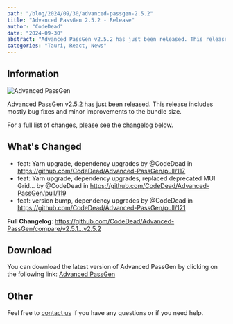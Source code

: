 ```yaml
---
path: "/blog/2024/09/30/advanced-passgen-2.5.2"
title: "Advanced PassGen 2.5.2 - Release"
author: "CodeDead"
date: "2024-09-30"
abstract: "Advanced PassGen v2.5.2 has just been released. This release includes mostly bug fixes and minor improvements to the bundle size..."
categories: "Tauri, React, News"
---
```

## Information

![Advanced PassGen](https://i.imgur.com/WcaJL2t.png)

Advanced PassGen v2.5.2 has just been released. This release includes mostly bug fixes and minor improvements to the bundle size.

For a full list of changes, please see the changelog below.

## What's Changed

* feat: Yarn upgrade, dependency upgrades by @CodeDead in https://github.com/CodeDead/Advanced-PassGen/pull/117
* feat: Yarn upgrade, dependency upgrades, replaced deprecated MUI Grid… by @CodeDead in https://github.com/CodeDead/Advanced-PassGen/pull/119
* feat: version bump, dependency upgrades by @CodeDead in https://github.com/CodeDead/Advanced-PassGen/pull/121

**Full Changelog**: https://github.com/CodeDead/Advanced-PassGen/compare/v2.5.1...v2.5.2

## Download

You can download the latest version of Advanced PassGen by clicking on the following link:
[Advanced PassGen](https://codedead.com/software/advanced-passgen)

## Other

Feel free to [contact us](/contact) if you have any questions or if you need help.
